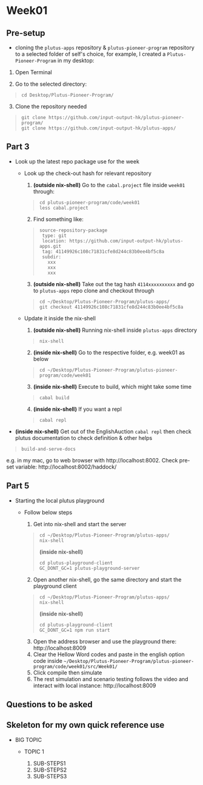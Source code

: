 # Week01

## Pre-setup
* cloning the `plutus-apps` repository & `plutus-pioneer-program` repository to a selected folder of self's choice, for example, I created a `Plutus-Pioneer-Program` in my desktop:

1. Open Terminal

2. Go to the selected directory:
>```
>cd Desktop/Plutus-Pioneer-Program/
>```

3. Clone the repository needed
>```
>git clone https://github.com/input-output-hk/plutus-pioneer-program/
>git clone https://github.com/input-output-hk/plutus-apps/
>```

## Part 3
* Look up the latest repo package use for the week

  *  Look up the check-out hash for relevant repository
  
      1. <strong>(outside nix-shell)</strong> Go to the `cabal.project` file inside `week01` through: 
      >```
      >cd plutus-pioneer-program/code/week01
      >less cabal.project
      >```
      2. Find something like:
      >```
      >source-repository-package
      >  type: git
      >  location: https://github.com/input-output-hk/plutus-apps.git
      >  tag: 41149926c108c71831cfe8d244c83b0ee4bf5c8a
      >  subdir:
      >    xxx
      >    xxx
      >    xxx
      >```
      3. <strong>(outside nix-shell)</strong> Take out the tag hash `4114xxxxxxxxxx` and go to `plutus-apps` repo clone and checkout through 
      >```
      >cd ~/Desktop/Plutus-Pioneer-Program/plutus-apps/
      >git checkout 41149926c108c71831cfe8d244c83b0ee4bf5c8a
      >```

  * Update it inside the nix-shell
  
      1. <strong>(outside nix-shell)</strong> Running nix-shell inside `plutus-apps` directory
      >```
      >nix-shell
      >```
      
      2. <strong>(inside nix-shell)</strong> Go to the respective folder, e.g. week01 as below 
      >```
      >cd ~/Desktop/Plutus-Pioneer-Program/plutus-pioneer-program/code/week01
      >```
      
      3. <strong>(inside nix-shell)</strong> Execute to build, which might take some time
      >```
      >cabal build
      >```
      
      4. <strong>(inside nix-shell)</strong> If you want a repl
      >```
      >cabal repl
      >```
      
* <strong>(inside nix-shell)</strong> Get out of the EnglishAuction `cabal repl` then check plutus documentation to check definition & other helps
>```
>build-and-serve-docs
>```

e.g. in my mac, go to web browser with http://localhost:8002. Check pre-set variable: http://localhost:8002/haddock/

## Part 5

* Starting the local plutus playground

  * Follow below steps

    1. Get into nix-shell and start the server
    >```
    >cd ~/Desktop/Plutus-Pioneer-Program/plutus-apps/
    >nix-shell
    >```
    ><strong>(inside nix-shell)</strong>
    >```
    >cd plutus-playground-client
    >GC_DONT_GC=1 plutus-playground-server   
    >```
    2. Open another nix-shell, go the same directory and start the playground client
    >```
    >cd ~/Desktop/Plutus-Pioneer-Program/plutus-apps/
    >nix-shell
    >```
    ><strong>(inside nix-shell)</strong>
    >```
    >cd plutus-playground-client
    >GC_DONT_GC=1 npm run start
    >```

    3. Open the address browser and use the playground there: http://localhost:8009
    4. Clear the Hellow Word codes and paste in the english option code inside `~/Desktop/Plutus-Pioneer-Program/plutus-pioneer-program/code/week01/src/Week01/`
    5. Click compile then simulate
    6. The rest simulation and scenario testing follows the video and interact with local instance: http://localhost:8009


## Questions to be asked

## Skeleton for my own quick reference use
* BIG TOPIC

  * TOPIC 1

    1. SUB-STEPS1
    2. SUB-STEPS2
    3. SUB-STEPS3
